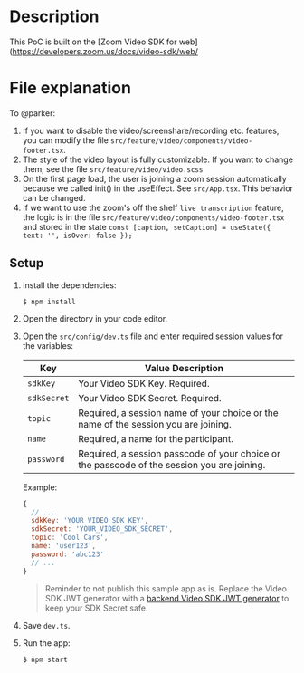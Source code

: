 # Description

This PoC is built on the [Zoom Video SDK for web](https://developers.zoom.us/docs/video-sdk/web/

# File explanation

To @parker:

1. If you want to disable the video/screenshare/recording etc. features, you can modify the file `src/feature/video/components/video-footer.tsx`.
2. The style of the video layout is fully customizable. If you want to change them, see the file `src/feature/video/video.scss`
3. On the first page load, the user is joining a zoom session automatically because we called init() in the useEffect. See `src/App.tsx`. This behavior can be changed.
4. If we want to use the zoom's off the shelf `live transcription` feature, the logic is in the file `src/feature/video/components/video-footer.tsx` and stored in the state `const [caption, setCaption] = useState({ text: '', isOver: false });`

## Setup

1. install the dependencies:

   `$ npm install`

2. Open the directory in your code editor.

3. Open the `src/config/dev.ts` file and enter required session values for the variables:

   | Key         | Value Description                                                                           |
   | ----------- | ------------------------------------------------------------------------------------------- |
   | `sdkKey`    | Your Video SDK Key. Required.                                                               |
   | `sdkSecret` | Your Video SDK Secret. Required.                                                            |
   | `topic`     | Required, a session name of your choice or the name of the session you are joining.         |
   | `name`      | Required, a name for the participant.                                                       |
   | `password`  | Required, a session passcode of your choice or the passcode of the session you are joining. |

   Example:

   ```js
   {
     // ...
     sdkKey: 'YOUR_VIDEO_SDK_KEY',
     sdkSecret: 'YOUR_VIDEO_SDK_SECRET',
     topic: 'Cool Cars',
     name: 'user123',
     password: 'abc123'
     // ...
   }
   ```

   > Reminder to not publish this sample app as is. Replace the Video SDK JWT generator with a [backend Video SDK JWT generator](https://developers.zoom.us/docs/video-sdk/auth/#generate-a-video-sdk-jwt) to keep your SDK Secret safe.

4. Save `dev.ts`.

5. Run the app:

   `$ npm start`
